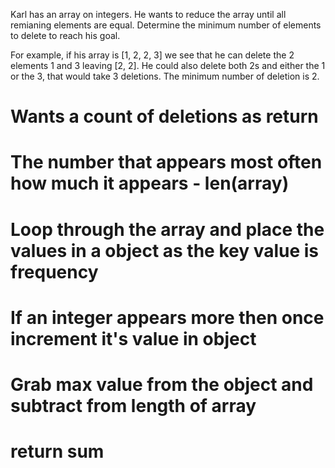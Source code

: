 Karl has an array on integers. He wants to reduce the array until all remianing elements are equal. Determine the minimum number of elements to delete to reach his goal.

For example, if his array is [1, 2, 2, 3] we see that he can delete the 2 elements 1 and 3 leaving [2, 2]. He could also delete both 2s and either the 1 or the 3, that would take 3 deletions. The minimum number of deletion is 2. 

# Wants a count of deletions as return
# The number that appears most often how much it appears - len(array)
# Loop through the array and place the values in a object as the key value is frequency
# If an integer appears more then once increment it's value in object
# Grab max value from the object and subtract from length of array
# return sum